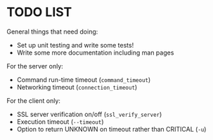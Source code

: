 TODO LIST
=========

General things that need doing:

  * Set up unit testing and write some tests!
  * Write some more documentation including man pages

For the server only:

  * Command run-time timeout (`command_timeout`)
  * Networking timeout (`connection_timeout`)

For the client only:

  * SSL server verification on/off (`ssl_verify_server`)
  * Execution timeout (`--timeout`)
  * Option to return UNKNOWN on timeout rather than CRITICAL (`-u`)

<!-- vim: set ft=markdown : -->
